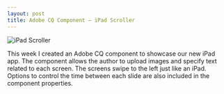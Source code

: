 ```yaml
---
layout: post
title: Adobe CQ Component – iPad Scroller
---
```


![iPad Scroller](http://upload.sam-thompson.info/upload/files/ipad_scroller.gif "Large example image")

This week I created an Adobe CQ component to showcase our new iPad app. The component allows the author to upload images and specify text related to each screen. The screens swipe to the left just like an iPad. Options to control the time between each slide are also included in the component properties.
